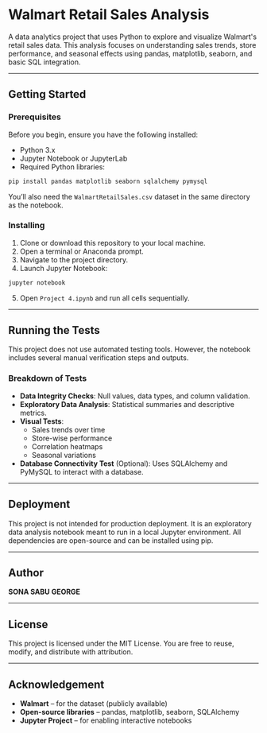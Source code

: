 # Walmart Retail Sales Analysis

A data analytics project that uses Python to explore and visualize Walmart's retail sales data. This analysis focuses on understanding sales trends, store performance, and seasonal effects using pandas, matplotlib, seaborn, and basic SQL integration.

---

## Getting Started

### Prerequisites

Before you begin, ensure you have the following installed:

- Python 3.x
- Jupyter Notebook or JupyterLab
- Required Python libraries:

```bash
pip install pandas matplotlib seaborn sqlalchemy pymysql
```

You’ll also need the `WalmartRetailSales.csv` dataset in the same directory as the notebook.

### Installing

1. Clone or download this repository to your local machine.
2. Open a terminal or Anaconda prompt.
3. Navigate to the project directory.
4. Launch Jupyter Notebook:

```bash
jupyter notebook
```

5. Open `Project 4.ipynb` and run all cells sequentially.

---

## Running the Tests

This project does not use automated testing tools. However, the notebook includes several manual verification steps and outputs.

### Breakdown of Tests

- **Data Integrity Checks**: Null values, data types, and column validation.
- **Exploratory Data Analysis**: Statistical summaries and descriptive metrics.
- **Visual Tests**:
  - Sales trends over time
  - Store-wise performance
  - Correlation heatmaps
  - Seasonal variations
- **Database Connectivity Test** (Optional): Uses SQLAlchemy and PyMySQL to interact with a database.

---

## Deployment

This project is not intended for production deployment. It is an exploratory data analysis notebook meant to run in a local Jupyter environment. All dependencies are open-source and can be installed using pip.

---

## Author

**SONA SABU GEORGE**

---

## License

This project is licensed under the MIT License. You are free to reuse, modify, and distribute with attribution.

---

## Acknowledgement

- **Walmart** – for the dataset (publicly available)
- **Open-source libraries** – pandas, matplotlib, seaborn, SQLAlchemy
- **Jupyter Project** – for enabling interactive notebooks
